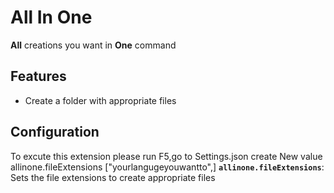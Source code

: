 # All In One

**All** creations you want in **One** command

## Features

- Create a folder with appropriate files 

## Configuration
To excute this extension please run F5,go to Settings.json 
create New value 
allinone.fileExtensions ["yourlangugeyouwantto",]
**`allinone.fileExtensions`**: Sets the file extensions to create appropriate files 

